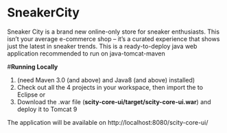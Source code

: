 # SneakerCity
Sneaker City is a brand new online-only store for sneaker enthusiasts. This isn’t your average e-commerce shop – it’s a curated experience
that shows just the latest in sneaker trends.
This is a ready-to-deploy java web application recommended to run on java-tomcat-maven

#<b>Running Locally</b>
 1. (need Maven 3.0 (and above) and Java8 (and above) installed)
 2. Check out all the 4 projects in your workspace, then import the to Eclipse 
    or
 3. Download the .war file (<b>scity-core-ui/target/scity-core-ui.war</b>) and deploy it to Tomcat 9 

The application will be available on http://localhost:8080/scity-core-ui/



